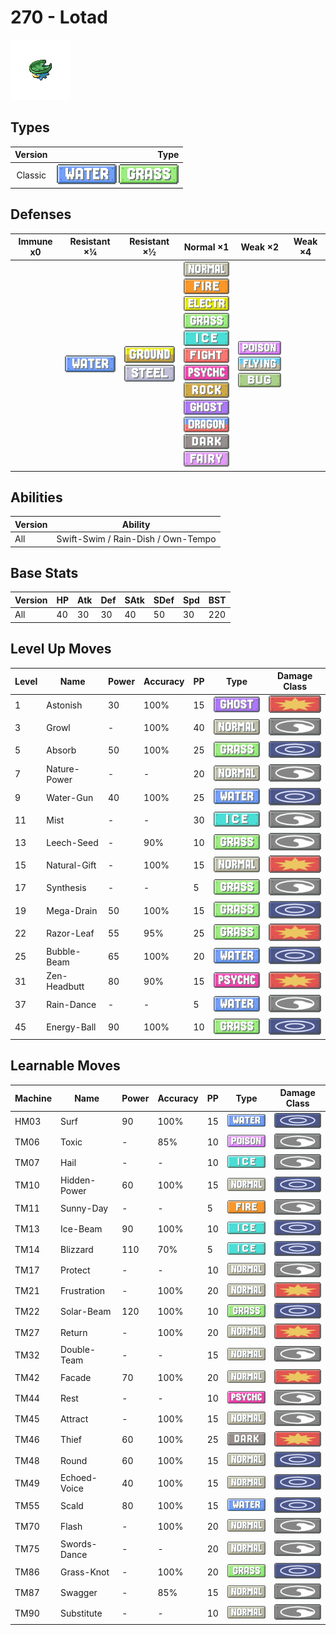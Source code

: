 # 270 - Lotad

![lotad](../img/pokemon/270.png)

## Types

| Version | Type                                                              |
| :-----: | ----------------------------------------------------------------: |
| Classic | ![water](../img/types/water.png) ![grass](../img/types/grass.png) |

## Defenses

| Immune x0 | Resistant ×¼                     | Resistant ×½                                                            | Normal ×1                                                                                                                                                                                                                                                                                                                                                                                                                                                         | Weak ×2                                                                                                    | Weak ×4 |
| --------- | -------------------------------- | ----------------------------------------------------------------------- | ----------------------------------------------------------------------------------------------------------------------------------------------------------------------------------------------------------------------------------------------------------------------------------------------------------------------------------------------------------------------------------------------------------------------------------------------------------------- | ---------------------------------------------------------------------------------------------------------- | ------- |
|           | ![water](../img/types/water.png) | ![ground](../img/types/ground.png)<br/>![steel](../img/types/steel.png) | ![normal](../img/types/normal.png)<br/>![fire](../img/types/fire.png)<br/>![electric](../img/types/electric.png)<br/>![grass](../img/types/grass.png)<br/>![ice](../img/types/ice.png)<br/>![fighting](../img/types/fighting.png)<br/>![psychic](../img/types/psychic.png)<br/>![rock](../img/types/rock.png)<br/>![ghost](../img/types/ghost.png)<br/>![dragon](../img/types/dragon.png)<br/>![dark](../img/types/dark.png)<br/>![fairy](../img/types/fairy.png) | ![poison](../img/types/poison.png)<br/>![flying](../img/types/flying.png)<br/>![bug](../img/types/bug.png) |         |

## Abilities

| Version | Ability                            |
| ------- | ---------------------------------- |
| All     | Swift-Swim / Rain-Dish / Own-Tempo |

## Base Stats

| Version | HP | Atk | Def | SAtk | SDef | Spd | BST |
| ------- | -- | --- | --- | ---- | ---- | --- | --- |
| All     | 40 | 30  | 30  | 40   | 50   | 30  | 220 |

## Level Up Moves

| Level | Name         | Power | Accuracy | PP | Type                                 | Damage Class                           |
| ----- | ------------ | ----- | -------- | -- | ------------------------------------ | -------------------------------------- |
| 1     | Astonish     | 30    | 100%     | 15 | ![ghost](../img/types/ghost.png)     | ![physical](../img/types/physical.png) |
| 3     | Growl        | -     | 100%     | 40 | ![normal](../img/types/normal.png)   | ![status](../img/types/status.png)     |
| 5     | Absorb       | 50    | 100%     | 25 | ![grass](../img/types/grass.png)     | ![special](../img/types/special.png)   |
| 7     | Nature-Power | -     | -        | 20 | ![normal](../img/types/normal.png)   | ![status](../img/types/status.png)     |
| 9     | Water-Gun    | 40    | 100%     | 25 | ![water](../img/types/water.png)     | ![special](../img/types/special.png)   |
| 11    | Mist         | -     | -        | 30 | ![ice](../img/types/ice.png)         | ![status](../img/types/status.png)     |
| 13    | Leech-Seed   | -     | 90%      | 10 | ![grass](../img/types/grass.png)     | ![status](../img/types/status.png)     |
| 15    | Natural-Gift | -     | 100%     | 15 | ![normal](../img/types/normal.png)   | ![physical](../img/types/physical.png) |
| 17    | Synthesis    | -     | -        | 5  | ![grass](../img/types/grass.png)     | ![status](../img/types/status.png)     |
| 19    | Mega-Drain   | 50    | 100%     | 15 | ![grass](../img/types/grass.png)     | ![special](../img/types/special.png)   |
| 22    | Razor-Leaf   | 55    | 95%      | 25 | ![grass](../img/types/grass.png)     | ![physical](../img/types/physical.png) |
| 25    | Bubble-Beam  | 65    | 100%     | 20 | ![water](../img/types/water.png)     | ![special](../img/types/special.png)   |
| 31    | Zen-Headbutt | 80    | 90%      | 15 | ![psychic](../img/types/psychic.png) | ![physical](../img/types/physical.png) |
| 37    | Rain-Dance   | -     | -        | 5  | ![water](../img/types/water.png)     | ![status](../img/types/status.png)     |
| 45    | Energy-Ball  | 90    | 100%     | 10 | ![grass](../img/types/grass.png)     | ![special](../img/types/special.png)   |

## Learnable Moves

| Machine | Name         | Power | Accuracy | PP | Type                                 | Damage Class                           |
| ------- | ------------ | ----- | -------- | -- | ------------------------------------ | -------------------------------------- |
| HM03    | Surf         | 90    | 100%     | 15 | ![water](../img/types/water.png)     | ![special](../img/types/special.png)   |
| TM06    | Toxic        | -     | 85%      | 10 | ![poison](../img/types/poison.png)   | ![status](../img/types/status.png)     |
| TM07    | Hail         | -     | -        | 10 | ![ice](../img/types/ice.png)         | ![status](../img/types/status.png)     |
| TM10    | Hidden-Power | 60    | 100%     | 15 | ![normal](../img/types/normal.png)   | ![special](../img/types/special.png)   |
| TM11    | Sunny-Day    | -     | -        | 5  | ![fire](../img/types/fire.png)       | ![status](../img/types/status.png)     |
| TM13    | Ice-Beam     | 90    | 100%     | 10 | ![ice](../img/types/ice.png)         | ![special](../img/types/special.png)   |
| TM14    | Blizzard     | 110   | 70%      | 5  | ![ice](../img/types/ice.png)         | ![special](../img/types/special.png)   |
| TM17    | Protect      | -     | -        | 10 | ![normal](../img/types/normal.png)   | ![status](../img/types/status.png)     |
| TM21    | Frustration  | -     | 100%     | 20 | ![normal](../img/types/normal.png)   | ![physical](../img/types/physical.png) |
| TM22    | Solar-Beam   | 120   | 100%     | 10 | ![grass](../img/types/grass.png)     | ![special](../img/types/special.png)   |
| TM27    | Return       | -     | 100%     | 20 | ![normal](../img/types/normal.png)   | ![physical](../img/types/physical.png) |
| TM32    | Double-Team  | -     | -        | 15 | ![normal](../img/types/normal.png)   | ![status](../img/types/status.png)     |
| TM42    | Facade       | 70    | 100%     | 20 | ![normal](../img/types/normal.png)   | ![physical](../img/types/physical.png) |
| TM44    | Rest         | -     | -        | 10 | ![psychic](../img/types/psychic.png) | ![status](../img/types/status.png)     |
| TM45    | Attract      | -     | 100%     | 15 | ![normal](../img/types/normal.png)   | ![status](../img/types/status.png)     |
| TM46    | Thief        | 60    | 100%     | 25 | ![dark](../img/types/dark.png)       | ![physical](../img/types/physical.png) |
| TM48    | Round        | 60    | 100%     | 15 | ![normal](../img/types/normal.png)   | ![special](../img/types/special.png)   |
| TM49    | Echoed-Voice | 40    | 100%     | 15 | ![normal](../img/types/normal.png)   | ![special](../img/types/special.png)   |
| TM55    | Scald        | 80    | 100%     | 15 | ![water](../img/types/water.png)     | ![special](../img/types/special.png)   |
| TM70    | Flash        | -     | 100%     | 20 | ![normal](../img/types/normal.png)   | ![status](../img/types/status.png)     |
| TM75    | Swords-Dance | -     | -        | 20 | ![normal](../img/types/normal.png)   | ![status](../img/types/status.png)     |
| TM86    | Grass-Knot   | -     | 100%     | 20 | ![grass](../img/types/grass.png)     | ![special](../img/types/special.png)   |
| TM87    | Swagger      | -     | 85%      | 15 | ![normal](../img/types/normal.png)   | ![status](../img/types/status.png)     |
| TM90    | Substitute   | -     | -        | 10 | ![normal](../img/types/normal.png)   | ![status](../img/types/status.png)     |
